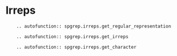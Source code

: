 # Irreps

```{eval-rst}
    .. autofunction:: spgrep.irreps.get_regular_representation
```

```{eval-rst}
    .. autofunction:: spgrep.irreps.get_irreps
```

```{eval-rst}
    .. autofunction:: spgrep.irreps.get_character
```

